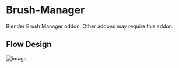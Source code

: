 # Brush-Manager
Blender Brush Manager addon. Other addons may require this addon.

## Flow Design
![image](https://github.com/jfranmatheu/Blender-Brush-Manager/assets/45881831/e4f5243e-f390-48ca-9068-be53b37c8097)
